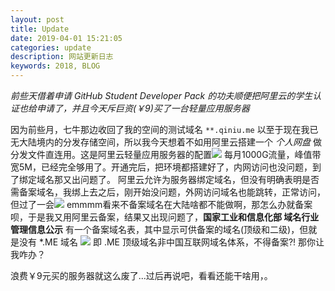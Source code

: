 ```yaml
---
layout: post
title: Update
date: 2019-04-01 15:21:05
categories: update
description: 网站更新日志
keywords: 2018, BLOG
---
```

*前些天借着申请 GitHub Student Developer Pack 的功夫顺便把阿里云的学生认证也给申请了，并且今天斥巨资(￥9)买了一台轻量应用服务器*

因为前些月，七牛那边收回了我的空间的测试域名 `**.qiniu.me` 以至于现在我已无大陆境内的分发存储空间，所以我今天想着不如用阿里云搭建一个 *个人网盘* 做分发文件直连用。这是阿里云轻量应用服务器的配置![](https://ghosthim.github.io/images/posts/beian/beian1.JPG)
每月1000G流量，峰值带宽5M，已经完全够用了。开通完后，把环境都搭建好了，内网访问也没问题，到了绑定域名那又出问题了。
阿里云允许为服务器绑定域名，但没有明确表明是否需备案域名，我绑上去之后，刚开始没问题，外网访问域名也能跳转，正常访问，但过了一会![](https://ghosthim.github.io/images/posts/beian/beian2.JPG)
emmmm看来不备案域名在大陆啥都不能做啊，那怎么办就备案呗，于是我又用阿里云备案，结果又出现问题了，**国家工业和信息化部 域名行业管理信息公示** 有一个备案域名表，其中显示可供备案的域名(顶级和二级)，但就是没有 *.ME 域名 ![](https://ghosthim.github.io/images/posts/beian/chinayu.png)
即 .ME 顶级域名非中国互联网域名体系，不得备案?! 那你让我咋办？

浪费￥9元买的服务器就这么废了...过后再说吧，看看还能干啥用，。